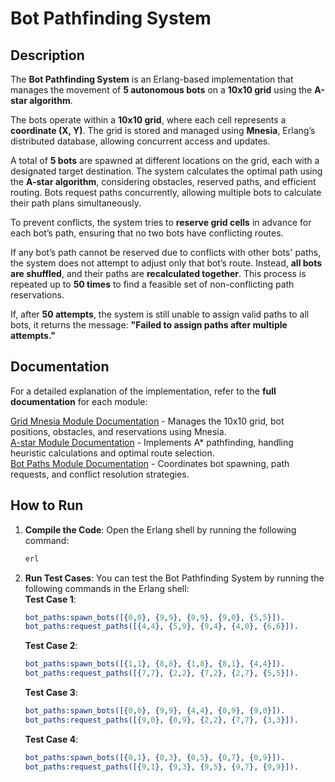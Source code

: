 # Bot Pathfinding System

## Description

The **Bot Pathfinding System** is an Erlang-based implementation that manages the movement of **5 autonomous bots** on a **10x10 grid** using the **A-star algorithm**.

The bots operate within a **10x10 grid**, where each cell represents a **coordinate (X, Y)**. The grid is stored and managed using **Mnesia**, Erlang’s distributed database, allowing concurrent access and updates.

A total of **5 bots** are spawned at different locations on the grid, each with a designated target destination. The system calculates the optimal path using the **A-star algorithm**, considering obstacles, reserved paths, and efficient routing. Bots request paths concurrently, allowing multiple bots to calculate their path plans simultaneously.

To prevent conflicts, the system tries to **reserve grid cells** in advance for each bot’s path, ensuring that no two bots have conflicting routes.

If any bot’s path cannot be reserved due to conflicts with other bots' paths, the system does not attempt to adjust only that bot’s route. Instead, **all bots are shuffled**, and their paths are **recalculated together**. This process is repeated up to **50 times** to find a feasible set of non-conflicting path reservations.

If, after **50 attempts**, the system is still unable to assign valid paths to all bots, it returns the message:
**"Failed to assign paths after multiple attempts."**

## Documentation

For a detailed explanation of the implementation, refer to the **full documentation** for each module:

[Grid Mnesia Module Documentation](docs/grid_mnesia_documentation.md) - Manages the 10x10 grid, bot positions, obstacles, and reservations using Mnesia.  
[A-star Module Documentation](docs/astar_documentation.md) - Implements A* pathfinding, handling heuristic calculations and optimal route selection.  
[Bot Paths Module Documentation](docs/bot_paths_documentation.md) - Coordinates bot spawning, path requests, and conflict resolution strategies.  

## How to Run

1. **Compile the Code**:
   Open the Erlang shell by running the following command:
   ```bash
   erl

2. **Run Test Cases**: 
    You can test the Bot Pathfinding System by running the following commands in the Erlang shell:  
    **Test Case 1**:
    ```erlang
    bot_paths:spawn_bots([{0,0}, {9,9}, {0,9}, {9,0}, {5,5}]).
    bot_paths:request_paths([{4,4}, {5,9}, {9,4}, {4,0}, {6,6}]).
    ```

    **Test Case 2**:
    ```erlang
    bot_paths:spawn_bots([{1,1}, {8,8}, {1,8}, {8,1}, {4,4}]).
    bot_paths:request_paths([{7,7}, {2,2}, {7,2}, {2,7}, {5,5}]).
    ```

    **Test Case 3**:
    ```erlang
    bot_paths:spawn_bots([{0,0}, {9,9}, {4,4}, {0,9}, {9,0}]).
    bot_paths:request_paths([{9,0}, {0,9}, {2,2}, {7,7}, {3,3}]).
    ```

    **Test Case 4**:
    ```erlang
    bot_paths:spawn_bots([{0,1}, {0,3}, {0,5}, {0,7}, {0,9}]).
    bot_paths:request_paths([{9,1}, {9,3}, {9,5}, {9,7}, {9,9}]).
    ```